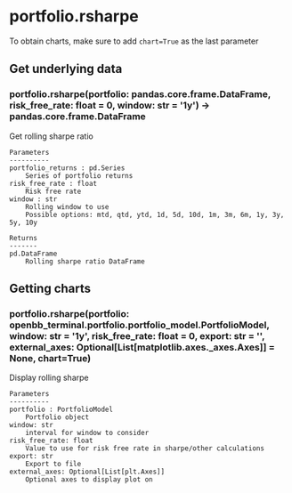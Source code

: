 # portfolio.rsharpe

To obtain charts, make sure to add `chart=True` as the last parameter

## Get underlying data 
### portfolio.rsharpe(portfolio: pandas.core.frame.DataFrame, risk_free_rate: float = 0, window: str = '1y') -> pandas.core.frame.DataFrame

Get rolling sharpe ratio

    Parameters
    ----------
    portfolio_returns : pd.Series
        Series of portfolio returns
    risk_free_rate : float
        Risk free rate
    window : str
        Rolling window to use
        Possible options: mtd, qtd, ytd, 1d, 5d, 10d, 1m, 3m, 6m, 1y, 3y, 5y, 10y

    Returns
    -------
    pd.DataFrame
        Rolling sharpe ratio DataFrame

## Getting charts 
### portfolio.rsharpe(portfolio: openbb_terminal.portfolio.portfolio_model.PortfolioModel, window: str = '1y', risk_free_rate: float = 0, export: str = '', external_axes: Optional[List[matplotlib.axes._axes.Axes]] = None, chart=True)

Display rolling sharpe

    Parameters
    ----------
    portfolio : PortfolioModel
        Portfolio object
    window: str
        interval for window to consider
    risk_free_rate: float
        Value to use for risk free rate in sharpe/other calculations
    export: str
        Export to file
    external_axes: Optional[List[plt.Axes]]
        Optional axes to display plot on
